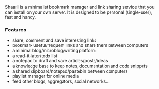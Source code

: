 Shaarli is a minimalist bookmark manager and link sharing service that you can install on your own server. It is designed to be personal (single-user), fast and handy.

### Features

- share, comment and save interesting links
- bookmark useful/frequent links and share them between computers
- a minimal blog/microblog/writing platform
- a read-it-later/todo list
- a notepad to draft and save articles/posts/ideas
- a knowledge base to keep notes, documentation and code snippets
- a shared clipboard/notepad/pastebin between computers
- playlist manager for online media
- feed other blogs, aggregators, social networks...
